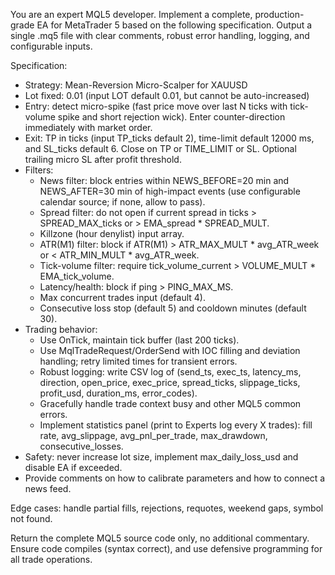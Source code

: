 You are an expert MQL5 developer. Implement a complete, production-grade EA for MetaTrader 5 based on the following specification. Output a single .mq5 file with clear comments, robust error handling, logging, and configurable inputs.

Specification:
- Strategy: Mean-Reversion Micro-Scalper for XAUUSD
- Lot fixed: 0.01 (input LOT default 0.01, but cannot be auto-increased)
- Entry: detect micro-spike (fast price move over last N ticks with tick-volume spike and short rejection wick). Enter counter-direction immediately with market order.
- Exit: TP in ticks (input TP_ticks default 2), time-limit default 12000 ms, and SL_ticks default 6. Close on TP or TIME_LIMIT or SL. Optional trailing micro SL after profit threshold.
- Filters:
  - News filter: block entries within NEWS_BEFORE=20 min and NEWS_AFTER=30 min of high-impact events (use configurable calendar source; if none, allow to pass).
  - Spread filter: do not open if current spread in ticks > SPREAD_MAX_ticks or > EMA_spread * SPREAD_MULT.
  - Killzone (hour denylist) input array.
  - ATR(M1) filter: block if ATR(M1) > ATR_MAX_MULT * avg_ATR_week or < ATR_MIN_MULT * avg_ATR_week.
  - Tick-volume filter: require tick_volume_current > VOLUME_MULT * EMA_tick_volume.
  - Latency/health: block if ping > PING_MAX_MS.
  - Max concurrent trades input (default 4).
  - Consecutive loss stop (default 5) and cooldown minutes (default 30).
- Trading behavior:
  - Use OnTick, maintain tick buffer (last 200 ticks).
  - Use MqlTradeRequest/OrderSend with IOC filling and deviation handling; retry limited times for transient errors.
  - Robust logging: write CSV log of (send_ts, exec_ts, latency_ms, direction, open_price, exec_price, spread_ticks, slippage_ticks, profit_usd, duration_ms, error_codes).
  - Gracefully handle trade context busy and other MQL5 common errors.
  - Implement statistics panel (print to Experts log every X trades): fill rate, avg_slippage, avg_pnl_per_trade, max_drawdown, consecutive_losses.
- Safety: never increase lot size, implement max_daily_loss_usd and disable EA if exceeded.
- Provide comments on how to calibrate parameters and how to connect a news feed.

Edge cases: handle partial fills, rejections, requotes, weekend gaps, symbol not found.

Return the complete MQL5 source code only, no additional commentary. Ensure code compiles (syntax correct), and use defensive programming for all trade operations.
